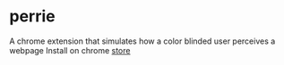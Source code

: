 # perrie
A chrome extension that simulates how a color blinded user perceives a webpage
Install on chrome [store](https://chrome.google.com/webstore/detail/perrie/bbljdhdfcfhgglighkepegdckfikppgm)
